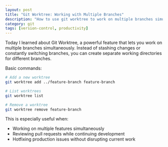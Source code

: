```yaml
---
layout: post
title: "Git Worktree: Working with Multiple Branches"
description: "How to use git worktree to work on multiple branches simultaneously without stashing or switching branches"
category: git
tags: [version-control, productivity]
---
```


Today I learned about Git Worktree, a powerful feature that lets you work on multiple branches simultaneously. Instead of stashing changes or constantly switching branches, you can create separate working directories for different branches.

Basic commands:
```bash
# Add a new worktree
git worktree add ../feature-branch feature-branch

# List worktrees
git worktree list

# Remove a worktree
git worktree remove feature-branch
```

This is especially useful when:
- Working on multiple features simultaneously
- Reviewing pull requests while continuing development
- Hotfixing production issues without disrupting current work
